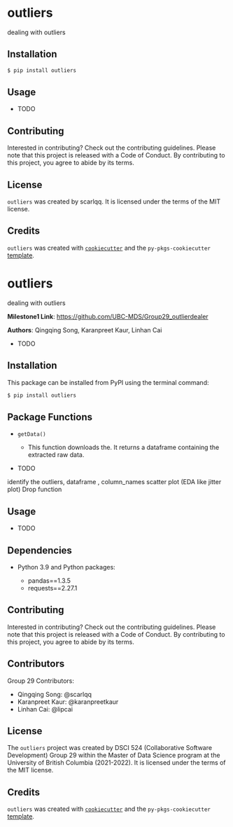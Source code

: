 # outliers

dealing with outliers

## Installation

```bash
$ pip install outliers
```

## Usage

- TODO

## Contributing

Interested in contributing? Check out the contributing guidelines. Please note that this project is released with a Code of Conduct. By contributing to this project, you agree to abide by its terms.

## License

`outliers` was created by scarlqq. It is licensed under the terms of the MIT license.

## Credits

`outliers` was created with [`cookiecutter`](https://cookiecutter.readthedocs.io/en/latest/) and the `py-pkgs-cookiecutter` [template](https://github.com/py-pkgs/py-pkgs-cookiecutter).

# outliers

dealing with outliers

**Milestone1 Link**: <https://github.com/UBC-MDS/Group29_outlierdealer>

**Authors**:  Qingqing Song, Karanpreet Kaur, Linhan Cai

- TODO

## Installation

This package can be installed from PyPI using the terminal command:
```bash
$ pip install outliers
```

## Package Functions 

- `getData()`
  - This function downloads the. It returns a dataframe containing the extracted raw data. 

- TODO

identify the outliers, dataframe , column_names
scatter plot (EDA like jitter plot)
Drop function

## Usage

- TODO

## Dependencies

-   Python 3.9 and Python packages:

    -   pandas==1.3.5
    -   requests==2.27.1

## Contributing

Interested in contributing? Check out the contributing guidelines. Please note that this project is released with a Code of Conduct. By contributing to this project, you agree to abide by its terms.

## Contributors

Group 29 Contributors:
- Qingqing Song: @scarlqq
- Karanpreet Kaur: @karanpreetkaur
- Linhan Cai: @lipcai

## License

The `outliers` project was created by DSCI 524 (Collaborative Software Development) Group 29 within the Master of Data Science program at the University of British Columbia (2021-2022). It is licensed under the terms of the MIT license.

## Credits

`outliers` was created with [`cookiecutter`](https://cookiecutter.readthedocs.io/en/latest/) and the `py-pkgs-cookiecutter` [template](https://github.com/py-pkgs/py-pkgs-cookiecutter).

